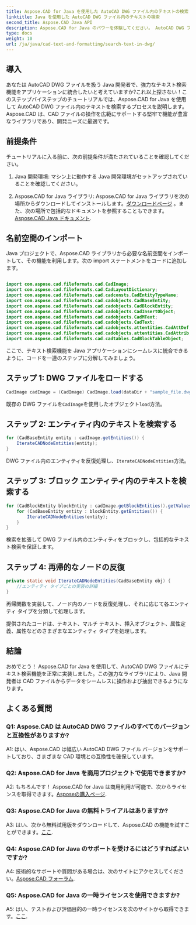 ```yaml
---
title: Aspose.CAD for Java を使用した AutoCAD DWG ファイル内のテキストの検索
linktitle: Java を使用した AutoCAD DWG ファイル内のテキストの検索
second_title: Aspose.CAD Java API
description: Aspose.CAD for Java のパワーを体験してください。 AutoCAD DWG ファイル内のテキストを効率的に検索します。ライブラリをダウンロードして、CAD アプリケーションを強化します。
type: docs
weight: 10
url: /ja/java/cad-text-and-formatting/search-text-in-dwg/
---
```

## 導入

あなたは AutoCAD DWG ファイルを扱う Java 開発者で、強力なテキスト検索機能をアプリケーションに統合したいと考えていますか?これ以上探さない！このステップバイステップのチュートリアルでは、Aspose.CAD for Java を使用して AutoCAD DWG ファイル内のテキストを検索するプロセスを説明します。 Aspose.CAD は、CAD ファイルの操作を広範にサポートする堅牢で機能が豊富なライブラリであり、開発ニーズに最適です。

## 前提条件

チュートリアルに入る前に、次の前提条件が満たされていることを確認してください。

1. Java 開発環境: マシン上に動作する Java 開発環境がセットアップされていることを確認してください。

2.  Aspose.CAD for Java ライブラリ: Aspose.CAD for Java ライブラリを次の場所からダウンロードしてインストールします。[ダウンロードページ](https://releases.aspose.com/cad/java/) 。また、次の場所で包括的なドキュメントを参照することもできます。[Aspose.CAD Java ドキュメント](https://reference.aspose.com/cad/java/).

## 名前空間のインポート

Java プロジェクトで、Aspose.CAD ライブラリから必要な名前空間をインポートして、その機能を利用します。次の import ステートメントをコードに追加します。

```java

import com.aspose.cad.fileformats.cad.CadImage;
import com.aspose.cad.fileformats.cad.CadLayoutDictionary;
import com.aspose.cad.fileformats.cad.cadconsts.CadEntityTypeName;
import com.aspose.cad.fileformats.cad.cadobjects.CadBaseEntity;
import com.aspose.cad.fileformats.cad.cadobjects.CadBlockEntity;
import com.aspose.cad.fileformats.cad.cadobjects.CadInsertObject;
import com.aspose.cad.fileformats.cad.cadobjects.CadMText;
import com.aspose.cad.fileformats.cad.cadobjects.CadText;
import com.aspose.cad.fileformats.cad.cadobjects.attentities.CadAttDef;
import com.aspose.cad.fileformats.cad.cadobjects.attentities.CadAttrib;
import com.aspose.cad.fileformats.cad.cadtables.CadBlockTableObject;
```

ここで、テキスト検索機能を Java アプリケーションにシームレスに統合できるように、コードを一連のステップに分解してみましょう。

## ステップ 1: DWG ファイルをロードする

```java
CadImage cadImage = (CadImage) CadImage.load(dataDir + "sample_file.dwg");
```

既存の DWG ファイルを`CadImage`を使用したオブジェクト`load`方法。

## ステップ 2: エンティティ内のテキストを検索する

```java
for (CadBaseEntity entity : cadImage.getEntities()) {
    IterateCADNodeEntities(entity);
}
```

DWG ファイル内のエンティティを反復処理し、`IterateCADNodeEntities`方法。

## ステップ 3: ブロック エンティティ内のテキストを検索する

```java
for (CadBlockEntity blockEntity : cadImage.getBlockEntities().getValues()) {
    for (CadBaseEntity entity : blockEntity.getEntities()) {
        IterateCADNodeEntities(entity);
    }
}
```

検索を拡張して DWG ファイル内のエンティティをブロックし、包括的なテキスト検索を保証します。

## ステップ 4: 再帰的なノードの反復

```java
private static void IterateCADNodeEntities(CadBaseEntity obj) {
    //エンティティ タイプごとの実装の詳細
}
```

再帰関数を実装して、ノード内のノードを反復処理し、それに応じて各エンティティ タイプを分類して処理します。

提供されたコードは、テキスト、マルチ テキスト、挿入オブジェクト、属性定義、属性などのさまざまなエンティティ タイプを処理します。

## 結論

おめでとう！ Aspose.CAD for Java を使用して、AutoCAD DWG ファイルにテキスト検索機能を正常に実装しました。この強力なライブラリにより、Java 開発者は CAD ファイルからデータをシームレスに操作および抽出できるようになります。

## よくある質問

### Q1: Aspose.CAD は AutoCAD DWG ファイルのすべてのバージョンと互換性がありますか?

A1: はい、Aspose.CAD は幅広い AutoCAD DWG ファイル バージョンをサポートしており、さまざまな CAD 環境との互換性を確保しています。

### Q2: Aspose.CAD for Java を商用プロジェクトで使用できますか?

 A2: もちろんです！ Aspose.CAD for Java は商用利用が可能で、次からライセンスを取得できます。[Asposeの購入ページ](https://purchase.aspose.com/buy).

### Q3: Aspose.CAD for Java の無料トライアルはありますか?

A3: はい、次から無料試用版をダウンロードして、Aspose.CAD の機能を試すことができます。[ここ](https://releases.aspose.com/).

### Q4: Aspose.CAD for Java のサポートを受けるにはどうすればよいですか?

 A4: 技術的なサポートや質問がある場合は、次のサイトにアクセスしてください。[Aspose.CAD フォーラム](https://forum.aspose.com/c/cad/19).

### Q5: Aspose.CAD for Java の一時ライセンスを使用できますか?

 A5: はい、テストおよび評価目的の一時ライセンスを次のサイトから取得できます。[ここ](https://purchase.aspose.com/temporary-license/).